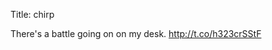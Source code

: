 Title: chirp

There's a battle going on on my desk. <a href="http://t.co/h323crSStF">http://t.co/h323crSStF</a>
